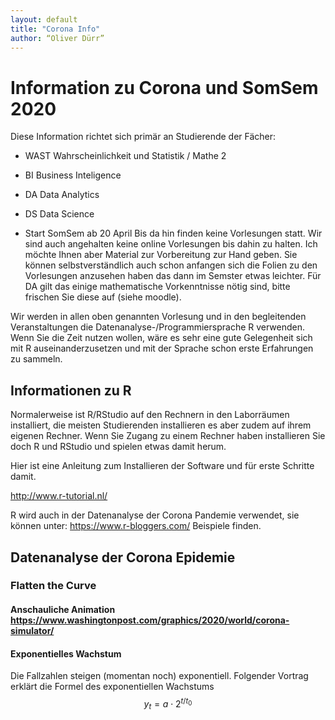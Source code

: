 ```yaml
---
layout: default
title: "Corona Info"
author: “Oliver Dürr”
---
```


# Information zu Corona und SomSem 2020

Diese Information richtet sich primär an Studierende der Fächer:

* WAST Wahrscheinlichkeit und Statistik / Mathe 2
* BI Business Inteligence
* DA Data Analytics
* DS Data Science


* Start SomSem ab 20 April
Bis da hin finden keine Vorlesungen statt. Wir sind auch angehalten keine online Vorlesungen bis dahin zu halten. Ich möchte Ihnen aber Material zur Vorbereitung zur Hand geben. Sie können selbstverständlich auch schon anfangen sich die Folien zu den Vorlesungen anzusehen haben das dann im Semster etwas leichter. Für DA gilt das einige mathematische Vorkenntnisse nötig sind, bitte frischen Sie diese auf (siehe moodle).
 

Wir werden in allen oben genannten Vorlesung und in den begleitenden Veranstaltungen die Datenanalyse-/Programmiersprache R verwenden. Wenn Sie die Zeit nutzen wollen, wäre es sehr eine gute Gelegenheit sich mit R auseinanderzusetzen und mit der Sprache schon erste Erfahrungen zu sammeln. 


## Informationen zu R
Normalerweise ist R/RStudio auf den Rechnern in den Laborräumen installiert, die meisten Studierenden installieren es aber zudem auf ihrem eigenen Rechner. Wenn Sie Zugang zu einem Rechner haben installieren Sie doch R und RStudio und spielen etwas damit herum.

 

Hier ist eine Anleitung zum Installieren der Software und für erste Schritte damit. 

http://www.r-tutorial.nl/

R wird auch in der Datenanalyse der Corona Pandemie verwendet, sie können unter: https://www.r-bloggers.com/ Beispiele finden.
 
## Datenanalyse der Corona Epidemie
  
### Flatten the Curve

#### Anschauliche Animation  https://www.washingtonpost.com/graphics/2020/world/corona-simulator/ 

#### Exponentielles Wachstum 
Die Fallzahlen steigen (momentan noch) exponentiell. Folgender Vortrag erklärt die Formel des exponentiellen Wachstums
$$
	y_t = a \cdot 2^{t/t_0}
$$












